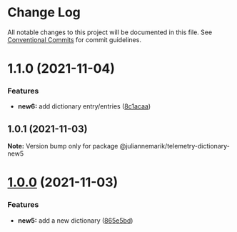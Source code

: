 # Change Log

All notable changes to this project will be documented in this file.
See [Conventional Commits](https://conventionalcommits.org) for commit guidelines.

# 1.1.0 (2021-11-04)


### Features

* **new6:** add dictionary entry/entries ([8c1acaa](https://github.com/juliannemarik/telemetry-dictionary-packages/commit/8c1acaa82755559d742d486e3541e68e2a0b46d8))





## 1.0.1 (2021-11-03)

**Note:** Version bump only for package @juliannemarik/telemetry-dictionary-new5





# [1.0.0](https://github.com/juliannemarik/telemetry-dictionary-packages/compare/@juliannemarik/telemetry-dictionary-new5@1.0.0...@juliannemarik/telemetry-dictionary-new5@1.0.0) (2021-11-03)


### Features

* **new5:** add a new dictionary ([865e5bd](https://github.com/juliannemarik/telemetry-dictionary-packages/commit/865e5bd2401dcbaf002740063c81a5ed71f6a459))
